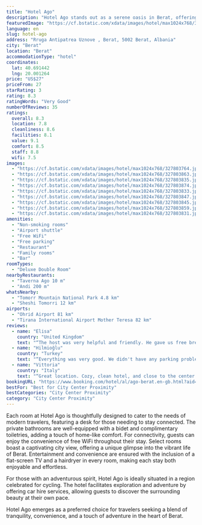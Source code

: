 ```yaml
---
title: "Hotel Ago"
description: "Hotel Ago stands out as a serene oasis in Berat, offering guests a harmonious blend of comfort and convenience with its well-appointed garden, terrace, and welcoming restaurant and bar."
featuredImage: "https://cf.bstatic.com/xdata/images/hotel/max1024x768/327803764.jpg?k=d8d73cb845e826812aedf2d322ad76d7f2641dc58b89831fdb60c247dd5f3bcc&o=&hp=1"
language: en
slug: hotel-ago
address: "Rruga Antipatrea Uznove , Berat, 5002 Berat, Albania"
city: "Berat"
location: "Berat"
accommodationType: "hotel"
coordinates:
  lat: 40.691442
  lng: 20.001264
price: "US$27"
priceFrom: 27
starRating: 3
rating: 8.3
ratingWords: "Very Good"
numberOfReviews: 35
ratings:
  overall: 8.3
  location: 7.8
  cleanliness: 8.6
  facilities: 8.1
  value: 9.1
  comfort: 8.5
  staff: 8.8
  wifi: 7.5
images:
  - "https://cf.bstatic.com/xdata/images/hotel/max1024x768/327803764.jpg?k=d8d73cb845e826812aedf2d322ad76d7f2641dc58b89831fdb60c247dd5f3bcc&o=&hp=1"
  - "https://cf.bstatic.com/xdata/images/hotel/max1024x768/327803863.jpg?k=7ee956cc4423fbaa7dbd546001b7ea98144b30ae03f2d29d0832db603f154357&o=&hp=1"
  - "https://cf.bstatic.com/xdata/images/hotel/max1024x768/327803835.jpg?k=b20422d3784810a179b2ded3106c7a32d3205525fcc1afae873cbac69a282b51&o=&hp=1"
  - "https://cf.bstatic.com/xdata/images/hotel/max1024x768/327803874.jpg?k=b32f6c34300205c1617a565148e965b1f715e02eb05374a4fd4cc486a068d5bd&o=&hp=1"
  - "https://cf.bstatic.com/xdata/images/hotel/max1024x768/327803833.jpg?k=1e755f6678204d1751d7208d682848589cc867d318bc685cb892c02b1811ab3c&o=&hp=1"
  - "https://cf.bstatic.com/xdata/images/hotel/max1024x768/327803847.jpg?k=cd6b312b817499fdf2c5038f801a0f6bd0c45bf9f53892b2dde3e874abe6af2f&o=&hp=1"
  - "https://cf.bstatic.com/xdata/images/hotel/max1024x768/327803845.jpg?k=e07b754a65602f8e742633cc7df7cacec0e6c9eabc5c7608f3d1a60b102c6cf5&o=&hp=1"
  - "https://cf.bstatic.com/xdata/images/hotel/max1024x768/327803859.jpg?k=e24de45aa7ac04fbc482e7a74fc8ed8618889f95d01ae021921ab1e3c96f62ad&o=&hp=1"
  - "https://cf.bstatic.com/xdata/images/hotel/max1024x768/327803831.jpg?k=c30820714d58fa713a4644eb862aee3f628a72e2a62ff09928f65fd4f95fee48&o=&hp=1"
amenities:
  - "Non-smoking rooms"
  - "Airport shuttle"
  - "Free WiFi"
  - "Free parking"
  - "Restaurant"
  - "Family rooms"
  - "Bar"
roomTypes:
  - "Deluxe Double Room"
nearbyRestaurants:
  - "Taverna Ago 10 m"
  - "Andi 200 m"
whatsNearby:
  - "Tomorr Mountain National Park 4.8 km"
  - "Sheshi Tomorri 12 km"
airports:
  - "Ohrid Airport 81 km"
  - "Tirana International Airport Mother Teresa 82 km"
reviews:
  - name: "Elisa"
    country: "United Kingdom"
    text: "“The host was very helpful and friendly. He gave us free breakfast and also picked us up from the main bus station for free”"
  - name: "Hilmioğlu"
    country: "Turkey"
    text: "“Everything was very good. We didn't have any parking problems. and the people there were very interested. The location of the hotel is 10 minutes away from the center. Great view 😇”"
  - name: "Vittoria"
    country: "Italy"
    text: "“Great location. Cozy, clean hotel, and close to the center of Berat. Very comfortable bed, air conditioning. Very kind staff.”"
bookingURL: "https://www.booking.com/hotel/al/ago-berat.en-gb.html?aid=8035640"
bestFor: "Best for City Center Proximity"
bestCategories: "City Center Proximity"
category: "City Center Proximity"
---
```


Each room at Hotel Ago is thoughtfully designed to cater to the needs of modern travelers, featuring a desk for those needing to stay connected. The private bathrooms are well-equipped with a bidet and complimentary toiletries, adding a touch of home-like comfort. For connectivity, guests can enjoy the convenience of free WiFi throughout their stay. Select rooms boast a captivating city view, offering a unique glimpse into the vibrant life of Berat. Entertainment and convenience are ensured with the inclusion of a flat-screen TV and a hairdryer in every room, making each stay both enjoyable and effortless.

For those with an adventurous spirit, Hotel Ago is ideally situated in a region celebrated for cycling. The hotel facilitates exploration and adventure by offering car hire services, allowing guests to discover the surrounding beauty at their own pace.

Hotel Ago emerges as a preferred choice for travelers seeking a blend of tranquility, convenience, and a touch of adventure in the heart of Berat.